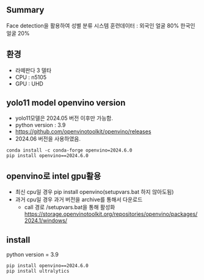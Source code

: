 ## Summary
Face detection을 활용하여 성별 분류 시스템
훈련데이터 : 외국인 얼굴 80% 한국인 얼굴 20%

## 환경
* 라떼판다 3 델타
* CPU : n5105
* GPU : UHD

## yolo11 model openvino version
* yolo11모델은 2024.05 버전 이후만 가능함.
* python version : 3.9
* https://github.com/openvinotoolkit/openvino/releases
* 2024.06 버전을 사용하였음.
```bush
conda install -c conda-forge openvino=2024.6.0
pip install openvino==2024.6.0
```

## openvino로 intel gpu활용
* 최신 cpu일 경우 pip install openvino(setupvars.bat 하지 않아도됨)
* 과거 cpu일 경우 과거 버전을 archive를 통해서 다운로드
  * call 경로 /setupvars.bat을 통해 활성화
https://storage.openvinotoolkit.org/repositories/openvino/packages/2024.1/windows/
 
## install
python version = 3.9
```bush
pip install openvino==2024.6.0
pip install ultralytics
```

